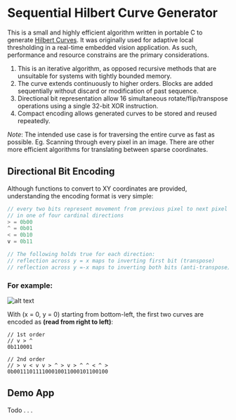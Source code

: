# Sequential Hilbert Curve Generator

This is a small and highly efficient algorithm written in portable C to generate [Hilbert Curves](https://en.wikipedia.org/wiki/Hilbert_curve). It was originally used for adaptive local thresholding in a real-time embedded vision application. As such, performance and resource constrains are the primary considerations.
1) This is an iterative algorithm, as opposed recursive methods that are unsuitable for systems with tightly bounded memory.
2) The curve extends continuously to higher orders. Blocks are added sequentially without discard or modification of past sequence.
3) Directional bit representation allow 16 simultaneous rotate/flip/transpose operations using a single 32-bit XOR instruction.
4) Compact encoding allows generated curves to be stored and reused repeatedly. 


*Note*:
The intended use case is for traversing the entire curve as fast as possible. Eg. Scanning through every pixel in an image. There are other more efficient algorithms for translating between sparse coordinates.  


## Directional Bit Encoding
Although functions to convert to XY coordinates are provided, understanding the encoding format is very simple:
```C
// every two bits represent movement from previous pixel to next pixel
// in one of four cardinal directions
> = 0b00
^ = 0b01
< = 0b10
v = 0b11

// The following holds true for each direction:
// reflection across y = x maps to inverting first bit (transpose)
// reflection across y =-x maps to inverting both bits (anti-transpose)

```
### For example:

![alt text](http://mathworld.wolfram.com/images/eps-gif/HilbertCurve_700.gif)

With (x = 0, y = 0) starting from bottom-left, the first two curves are encoded as **(read from right to left)**:
```
// 1st order
// v > ^
0b110001

// 2nd order
// > v < v v > ^ > v > ^ ^ < ^ >
0b001110111100010011000101100100
```


## Demo App

Todo . . .
